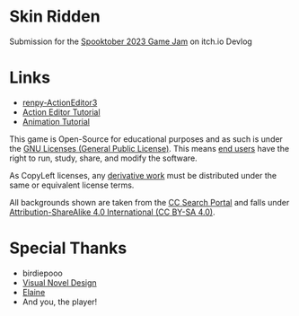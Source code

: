 # Skin Ridden
Submission for the [Spooktober 2023 Game Jam](https://itch.io/jam/spooktober-2023) on itch.io
Devlog

# Links
* [renpy-ActionEditor3](https://github.com/kyouryuukunn/renpy-ActionEditor3/tree/master)
* [Action Editor Tutorial](https://www.youtube.com/watch?v=KoYXzREFx4A&t)
* [Animation Tutorial](https://www.youtube.com/watch?v=0VWV_610BPw&t)

This game is Open-Source for educational purposes and as such is under the [GNU Licenses (General Public License)](https://pitt.libguides.com/openlicensing/GNU-GPL). This means [end users](https://en.wikipedia.org/wiki/End_user) have the right to run, study, share, and modify the software.

As CopyLeft licenses, any [derivative work](https://en.wikipedia.org/wiki/Derivative_work) must be distributed under the same or equivalent license terms.

All backgrounds shown are taken from the [CC Search Portal](https://search.creativecommons.org/) and falls under [Attribution-ShareAlike 4.0 International (CC BY-SA 4.0)](https://creativecommons.org/licenses/by-sa/4.0/).

# Special Thanks
* birdiepooo
* [Visual Novel Design](https://www.youtube.com/@vimi)
* [Elaine](https://www.youtube.com/@ElaineDoesCoding/videos)
* And you, the player!
